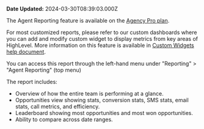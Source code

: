**Date Updated:** 2024-03-30T08:39:03.000Z

The Agent Reporting feature is available on the [Agency Pro plan](https://help.gohighlevel.com/en/support/solutions/articles/48001180534).
  
  
For most customized reports, please refer to our custom dashboards where you can add and modify custom widget to display metrics from key areas of HighLevel. More information on this feature is available in [Custom Widgets help document](https://help.gohighlevel.com/support/solutions/articles/155000001212-feature-document-custom-widgets).
  
  
You can access this report through the left-hand menu under "Reporting" > "Agent Reporting" (top menu)

The report includes:

* Overview of how the entire team is performing at a glance.
* Opportunities view showing stats, conversion stats, SMS stats, email stats, call metrics, and efficiency.
* Leaderboard showing most opportunities and most won opportunities.
* Ability to compare across date ranges.
  
  